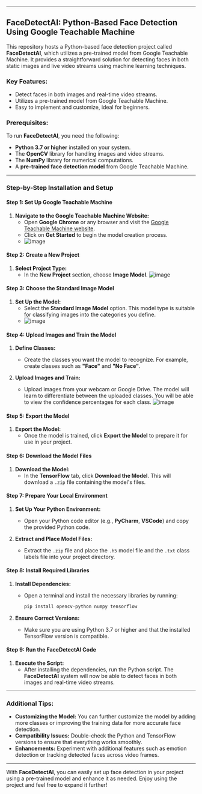 

---

## FaceDetectAI: Python-Based Face Detection Using Google Teachable Machine

This repository hosts a Python-based face detection project called **FaceDetectAI**, which utilizes a pre-trained model from Google Teachable Machine. It provides a straightforward solution for detecting faces in both static images and live video streams using machine learning techniques.

### Key Features:
- Detect faces in both images and real-time video streams.
- Utilizes a pre-trained model from Google Teachable Machine.
- Easy to implement and customize, ideal for beginners.

### Prerequisites:
To run **FaceDetectAI**, you need the following:
- **Python 3.7 or higher** installed on your system.
- The **OpenCV** library for handling images and video streams.
- The **NumPy** library for numerical computations.
- A **pre-trained face detection model** from Google Teachable Machine.

---

### Step-by-Step Installation and Setup

#### Step 1: Set Up Google Teachable Machine

1. **Navigate to the Google Teachable Machine Website:**
   - Open **Google Chrome** or any browser and visit the [Google Teachable Machine website](https://teachablemachine.withgoogle.com/).
   - Click on **Get Started** to begin the model creation process.
   - ![image](https://github.com/user-attachments/assets/d740ea27-b4a0-4269-acc6-7d1573403333)


#### Step 2: Create a New Project

1. **Select Project Type:**
   - In the **New Project** section, choose **Image Model**.
![image](https://github.com/user-attachments/assets/df1d02f7-23d2-4458-b533-424e35b1ef9b)

#### Step 3: Choose the Standard Image Model

1. **Set Up the Model:**
   - Select the **Standard Image Model** option. This model type is suitable for classifying images into the categories you define.
   - ![image](https://github.com/user-attachments/assets/e9960d01-2172-4388-a6e0-b12c89898a59)


#### Step 4: Upload Images and Train the Model

1. **Define Classes:**
   - Create the classes you want the model to recognize. For example, create classes such as **"Face"** and **"No Face"**.
   
2. **Upload Images and Train:**
   - Upload images from your webcam or Google Drive. The model will learn to differentiate between the uploaded classes. You will be able to view the confidence percentages for each class.
![image](https://github.com/user-attachments/assets/4e0f3a6a-77f0-4b89-a8e7-5beb06a3b83b)

#### Step 5: Export the Model

1. **Export the Model:**
   - Once the model is trained, click **Export the Model** to prepare it for use in your project.

#### Step 6: Download the Model Files

1. **Download the Model:**
   - In the **TensorFlow** tab, click **Download the Model**. This will download a `.zip` file containing the model's files.

#### Step 7: Prepare Your Local Environment

1. **Set Up Your Python Environment:**
   - Open your Python code editor (e.g., **PyCharm**, **VSCode**) and copy the provided Python code.

2. **Extract and Place Model Files:**
   - Extract the `.zip` file and place the `.h5` model file and the `.txt` class labels file into your project directory.

#### Step 8: Install Required Libraries

1. **Install Dependencies:**
   - Open a terminal and install the necessary libraries by running:
     ```bash
     pip install opencv-python numpy tensorflow
     ```

2. **Ensure Correct Versions:**
   - Make sure you are using Python 3.7 or higher and that the installed TensorFlow version is compatible.

#### Step 9: Run the FaceDetectAI Code

1. **Execute the Script:**
   - After installing the dependencies, run the Python script. The **FaceDetectAI** system will now be able to detect faces in both images and real-time video streams.

---

### Additional Tips:
- **Customizing the Model:** You can further customize the model by adding more classes or improving the training data for more accurate face detection.
- **Compatibility Issues:** Double-check the Python and TensorFlow versions to ensure that everything works smoothly.
- **Enhancements:** Experiment with additional features such as emotion detection or tracking detected faces across video frames.

---

With **FaceDetectAI**, you can easily set up face detection in your project using a pre-trained model and enhance it as needed. Enjoy using the project and feel free to expand it further!

